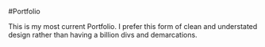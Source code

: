 #Portfolio

This is my most current Portfolio. I prefer this form of clean and understated design rather than having a billion divs and demarcations.
